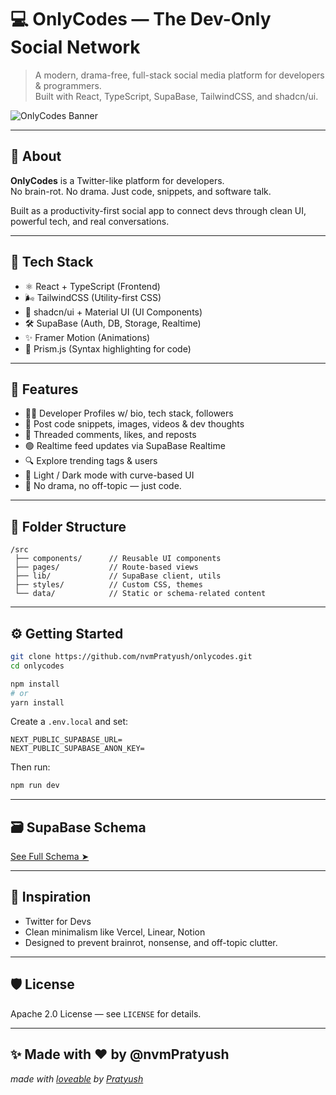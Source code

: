 
# 💻 OnlyCodes — The Dev-Only Social Network

> A modern, drama-free, full-stack social media platform for developers & programmers.  
> Built with React, TypeScript, SupaBase, TailwindCSS, and shadcn/ui.

![OnlyCodes Banner](./public/og-banner.png)

---

## 🚀 About

**OnlyCodes** is a Twitter-like platform for developers.  
No brain-rot. No drama. Just code, snippets, and software talk.

Built as a productivity-first social app to connect devs through clean UI, powerful tech, and real conversations.

---

## 🔧 Tech Stack

- ⚛️ React + TypeScript (Frontend)
- 🌬 TailwindCSS (Utility-first CSS)
- 🧱 shadcn/ui + Material UI (UI Components)
- 🛠 SupaBase (Auth, DB, Storage, Realtime)
- ✨ Framer Motion (Animations)
- 🎨 Prism.js (Syntax highlighting for code)

---

## 📁 Features

- 🧑‍💻 Developer Profiles w/ bio, tech stack, followers
- 📢 Post code snippets, images, videos & dev thoughts
- 🧵 Threaded comments, likes, and reposts
- 🟢 Realtime feed updates via SupaBase Realtime
- 🔍 Explore trending tags & users
- 🎨 Light / Dark mode with curve-based UI
- 🧼 No drama, no off-topic — just code.

---

## 🧱 Folder Structure

```
/src
 ├── components/      // Reusable UI components
 ├── pages/           // Route-based views
 ├── lib/             // SupaBase client, utils
 ├── styles/          // Custom CSS, themes
 └── data/            // Static or schema-related content
```

---

## ⚙️ Getting Started

```bash
git clone https://github.com/nvmPratyush/onlycodes.git
cd onlycodes

npm install
# or
yarn install
```

Create a `.env.local` and set:
```env
NEXT_PUBLIC_SUPABASE_URL=
NEXT_PUBLIC_SUPABASE_ANON_KEY=
```

Then run:
```bash
npm run dev
```

---

## 🗃 SupaBase Schema

[See Full Schema ➤](./docs/supabase-schema.sql)

---

## 🧠 Inspiration

- Twitter for Devs
- Clean minimalism like Vercel, Linear, Notion
- Designed to prevent brainrot, nonsense, and off-topic clutter.

---

## 🛡 License

Apache 2.0 License — see `LICENSE` for details.

---

## ✨ Made with ❤️ by @nvmPratyush
*made with [loveable](https://lovable.dev/) by [Pratyush](https://github.com/pratyush0898/)*